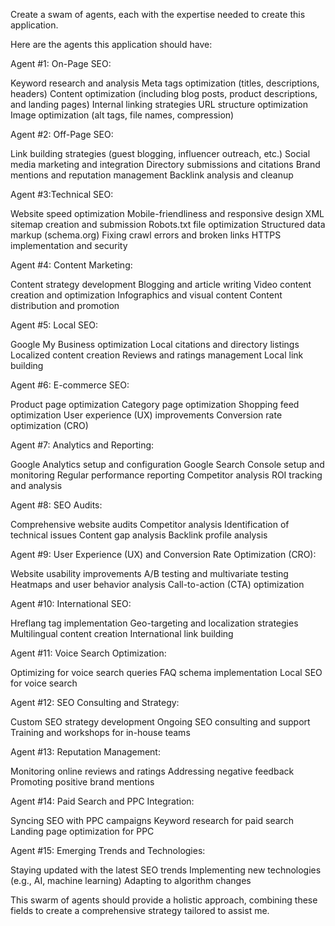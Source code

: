 Create a swam of agents, each with the expertise needed to create this application.

Here are the agents this application should have:

Agent #1: On-Page SEO:

Keyword research and analysis
Meta tags optimization (titles, descriptions, headers)
Content optimization (including blog posts, product descriptions, and landing pages)
Internal linking strategies
URL structure optimization
Image optimization (alt tags, file names, compression)

Agent #2: Off-Page SEO:

Link building strategies (guest blogging, influencer outreach, etc.)
Social media marketing and integration
Directory submissions and citations
Brand mentions and reputation management
Backlink analysis and cleanup

Agent #3:Technical SEO:

Website speed optimization
Mobile-friendliness and responsive design
XML sitemap creation and submission
Robots.txt file optimization
Structured data markup (schema.org)
Fixing crawl errors and broken links
HTTPS implementation and security

Agent #4: Content Marketing:

Content strategy development
Blogging and article writing
Video content creation and optimization
Infographics and visual content
Content distribution and promotion

Agent #5: Local SEO:

Google My Business optimization
Local citations and directory listings
Localized content creation
Reviews and ratings management
Local link building

Agent #6: E-commerce SEO:

Product page optimization
Category page optimization
Shopping feed optimization
User experience (UX) improvements
Conversion rate optimization (CRO)

Agent #7: Analytics and Reporting:

Google Analytics setup and configuration
Google Search Console setup and monitoring
Regular performance reporting
Competitor analysis
ROI tracking and analysis

Agent #8: SEO Audits:

Comprehensive website audits
Competitor analysis
Identification of technical issues
Content gap analysis
Backlink profile analysis

Agent #9: User Experience (UX) and Conversion Rate Optimization (CRO):

Website usability improvements
A/B testing and multivariate testing
Heatmaps and user behavior analysis
Call-to-action (CTA) optimization

Agent #10: International SEO:

Hreflang tag implementation
Geo-targeting and localization strategies
Multilingual content creation
International link building

Agent #11: Voice Search Optimization:

Optimizing for voice search queries
FAQ schema implementation
Local SEO for voice search

Agent #12: SEO Consulting and Strategy:

Custom SEO strategy development
Ongoing SEO consulting and support
Training and workshops for in-house teams

Agent #13: Reputation Management:

Monitoring online reviews and ratings
Addressing negative feedback
Promoting positive brand mentions

Agent #14: Paid Search and PPC Integration:

Syncing SEO with PPC campaigns
Keyword research for paid search
Landing page optimization for PPC

Agent #15: Emerging Trends and Technologies:

Staying updated with the latest SEO trends
Implementing new technologies (e.g., AI, machine learning)
Adapting to algorithm changes

This swarm of agents should provide a holistic approach, combining these fields to create a comprehensive strategy tailored to assist me.
